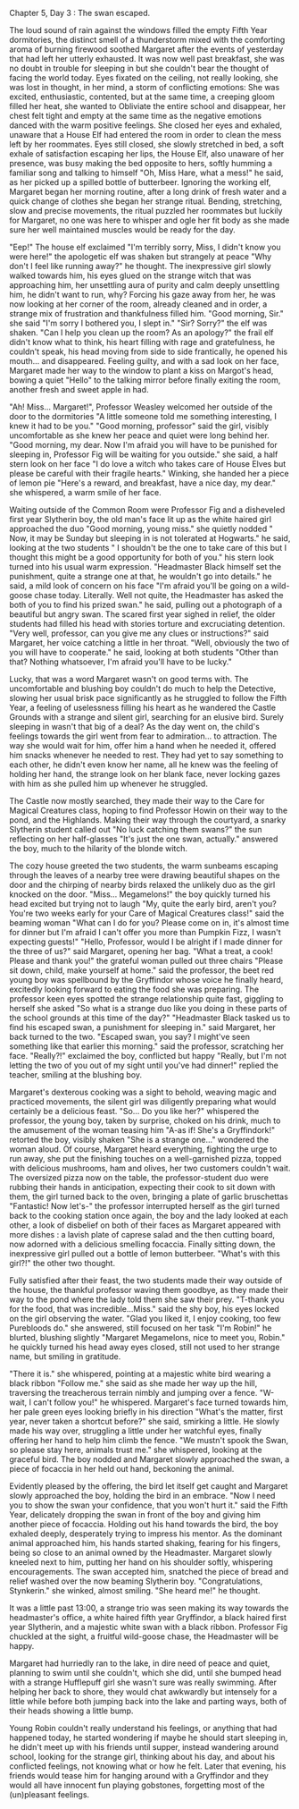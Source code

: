 Chapter 5, Day 3 : The swan escaped.

The loud sound of rain against the windows filled the empty Fifth Year dormitories, the distinct smell of a thunderstorm mixed with the comforting aroma of burning firewood soothed Margaret after the events of yesterday that had left her utterly exhausted.
It was now well past breakfast, she was no doubt in trouble for sleeping in but she couldn't bear the thought of facing the world today.
Eyes fixated on the ceiling, not really looking, she was lost in thought, in her mind, a storm of conflicting emotions: She was excited, enthusiastic, contented, but at the same time, a creeping gloom filled her heat, she wanted to Obliviate the entire school and disappear, her chest felt tight and empty at the same time as the negative emotions danced with the warm positive feelings.
She closed her eyes and exhaled, unaware that a House Elf had entered the room in order to clean the mess left by her roommates.
Eyes still closed, she slowly stretched in bed, a soft exhale of satisfaction escaping her lips, the House Elf, also unaware of her presence, was busy making the bed opposite to hers, softly humming a familiar song and talking to himself "Oh, Miss Hare, what a mess!" he said, as her picked up a spilled bottle of butterbeer.
Ignoring the working elf, Margaret began her morning routine, after a long drink of fresh water and a quick change of clothes she began her strange ritual. Bending, stretching, slow and precise movements, the ritual puzzled her roommates but luckily for Margaret, no one was here to whisper and ogle her fit body as she made sure her well maintained muscles would be ready for the day.

"Eep!" The house elf exclaimed "I'm terribly sorry, Miss, I didn't know you were here!" the apologetic elf was shaken but strangely at peace "Why don't I feel like running away?" he thought.
The inexpressive girl slowly walked towards him, his eyes glued on the strange witch that was approaching him, her unsettling aura of purity and calm deeply unsettling him, he didn't want to run, why? Forcing his gaze away from her, he was now looking at her corner of the room, already cleaned and in order, a strange mix of frustration and thankfulness filled him.
"Good morning, Sir." she said "I'm sorry I bothered you, I slept in."
"Sir? Sorry?" the elf was shaken.
"Can I help you clean up the room? As an apology?" the frail elf didn't know what to think, his heart filling with rage and gratefulness, he couldn't speak, his head moving from side to side frantically, he opened his mouth... and disappeared.
Feeling guilty, and with a sad look on her face, Margaret made her way to the window to plant a kiss on Margot's head, bowing a quiet "Hello" to the talking mirror before finally exiting the room, another fresh and sweet apple in had.

"Ah! Miss... Margaret!", Professor Weasley welcomed her outside of the door to the dormitories "A little someone told me something interesting, I knew it had to be you."
"Good morning, professor" said the girl, visibly uncomfortable as she knew her peace and quiet were long behind her. "Good morning, my dear. Now I'm afraid you will have to be punished for sleeping in, Professor Fig will be waiting for you outside." she said, a half stern look on her face "I do love a witch who takes care of House Elves but please be careful with their fragile hearts." Winking, she handed her a piece of lemon pie "Here's a reward, and breakfast, have a nice day, my dear." she whispered, a warm smile of her face.

Waiting outside of the Common Room were Professor Fig and a disheveled first year Slytherin boy, the old man's face lit up as the white haired girl approached the duo "Good morning, young miss." she quietly nodded " Now, it may be Sunday but sleeping in is not tolerated at Hogwarts." he said, looking at the two students " I shouldn't be the one to take care of this but I thought this might be a good opportunity for both of you." his stern look turned into his usual warm expression. "Headmaster Black himself set the punishment, quite a strange one at that, he wouldn't go into details." he said, a mild look of concern on his face "I'm afraid you'll be going on a wild-goose chase today. Literally. Well not quite, the Headmaster has asked the both of you to find his prized swan." he said, pulling out a photograph of a beautiful but angry swan.
The scared first year sighed in relief, the older students had filled his head with stories torture and excruciating detention.
"Very well, professor, can you give me any clues or instructions?" said Margaret, her voice catching a little in her throat. "Well, obviously the two of you will have to cooperate." he said, looking at both students "Other than that? Nothing whatsoever, I'm afraid you'll have to be lucky."

Lucky, that was a word Margaret wasn't on good terms with. The uncomfortable and blushing boy couldn't do much to help the Detective, slowing her usual brisk pace significantly as he struggled to follow the Fifth Year, a feeling of uselessness filling his heart as he wandered the Castle Grounds with a strange and silent girl, searching for an elusive bird. Surely sleeping in wasn't that big of a deal?
As the day went on, the child's feelings towards the girl went from fear to admiration... to attraction. The way she would wait for him, offer him a hand when he needed it, offered him snacks whenever he needed to rest. They had yet to say something to each other, he didn't even know her name, all he knew was the feeling of holding her hand, the strange look on her blank face, never locking gazes with him as she pulled him up whenever he struggled.

The Castle now mostly searched, they made their way to the Care for Magical Creatures class, hoping to find Professor Howin on their way to the pond, and the Highlands.
Making their way through the courtyard, a snarky Slytherin student called out "No luck catching them swans?" the sun reflecting on her half-glasses "It's just the one swan, actually." answered the boy, much to the hilarity of the blonde witch.

The cozy house greeted the two students, the warm sunbeams escaping through the leaves of a nearby tree were drawing beautiful shapes on the door and the chirping of nearby birds relaxed the unlikely duo as the girl knocked on the door.
"Miss... Megamelons!" the boy quickly turned his head excited but trying not to laugh "My, quite the early bird, aren't you? You're two weeks early for your Care of Magical Creatures class!" said the beaming woman "What can I do for you? Please come on in, it's almost time for dinner but I'm afraid I can't offer you more than Pumpkin Fizz, I wasn't expecting guests!"
"Hello, Professor, would I be alright if I made dinner for the three of us?" said Margaret, opening her bag. "What a treat, a cook! Please and thank you!" the grateful woman pulled out three chairs "Please sit down, child, make yourself at home." said the professor, the beet red young boy was spellbound by the Gryffindor whose voice he finally heard, excitedly looking forward to eating the food she was preparing.
The professor keen eyes spotted the strange relationship quite fast, giggling to herself she asked "So what is a strange duo like you doing in these parts of the school grounds at this time of the day?"
"Headmaster Black tasked us to find his escaped swan, a punishment for sleeping in." said Margaret, her back turned to the two. "Escaped swan, you say? I might've seen something like that earlier this morning." said the professor, scratching her face. "Really?!" exclaimed the boy, conflicted but happy "Really, but I'm not letting the two of you out of my sight until you've had dinner!" replied the teacher, smiling at the blushing boy.

Margaret's dexterous cooking was a sight to behold, weaving magic and practiced movements, the silent girl was diligently preparing what would certainly be a delicious feast. "So... Do you like her?" whispered the professor, the young boy, taken by surprise, choked on his drink, much to the amusement of the woman teasing him "A-as if! She's a Gryffindork!" retorted the boy, visibly shaken "She is a strange one..." wondered the woman aloud. Of course, Margaret heard everything, fighting the urge to run away, she put the finishing touches on a well-garnished pizza, topped with delicious mushrooms, ham and olives, her two customers couldn't wait.
The oversized pizza now on the table, the professor-student duo were rubbing their hands in anticipation, expecting their cook to sit down with them, the girl turned back to the oven, bringing a plate of garlic bruschettas "Fantastic! Now let's-" the professor interrupted herself as the girl turned back to the cooking station once again, the boy and the lady looked at each other, a look of disbelief on both of their faces as Margaret appeared with more dishes : a lavish plate of caprese salad and the then cutting board, now adorned with a delicious smelling focaccia.
Finally sitting down, the inexpressive girl pulled out a bottle of lemon butterbeer. "What's with this girl?!" the other two thought.

Fully satisfied after their feast, the two students made their way outside of the house, the thankful professor waving them goodbye, as they made their way to the pond where the lady told them she saw their prey.
"T-thank you for the food, that was incredible...Miss." said the shy boy, his eyes locked on the girl observing the water. "Glad you liked it, I enjoy cooking, too few Purebloods do." she answered, still focused on her task "I'm Robin!" he blurted, blushing slightly "Margaret Megamelons, nice to meet you, Robin." he quickly turned his head away eyes closed, still not used to her strange name, but smiling in gratitude.

"There it is." she whispered, pointing at a majestic white bird wearing a black ribbon "Follow me." she said as she made her way up the hill, traversing the treacherous terrain nimbly and jumping over a fence. "W-wait, I can't follow you!" he whispered.
Margaret's face turned towards him, her pale green eyes looking briefly in his direction "What's the matter, first year, never taken a shortcut before?" she said, smirking a little.
He slowly made his way over, struggling a little under her watchful eyes, finally offering her hand to help him climb the fence. "We mustn't spook the Swan, so please stay here, animals trust me." she whispered, looking at the graceful bird. The boy nodded and Margaret slowly approached the swan, a piece of focaccia in her held out hand, beckoning the animal.

Evidently pleased by the offering, the bird let itself get caught and Margaret slowly approached the boy, holding the bird in an embrace. "Now I need you to show the swan your confidence, that you won't hurt it." said the Fifth Year, delicately dropping the swan in front of the boy and giving him another piece of focaccia.
Holding out his hand towards the bird, the boy exhaled deeply, desperately trying to impress his mentor. As the dominant animal approached him, his hands started shaking, fearing for his fingers, being so close to an animal owned by the Headmaster. Margaret slowly kneeled next to him, putting her hand on his shoulder softly, whispering encouragements. The swan accepted him, snatched the piece of bread and relief washed over the now beaming Slytherin boy. "Congratulations, Stynkerin." she winked, almost smiling. "She heard me!" he thought.

It was a little past 13:00, a strange trio was seen making its way towards the headmaster's office, a white haired fifth year Gryffindor, a black haired first year Slytherin, and a majestic white swan with a black ribbon.
Professor Fig chuckled at the sight, a fruitful wild-goose chase, the Headmaster will be happy.

Margaret had hurriedly ran to the lake, in dire need of peace and quiet, planning to swim until she couldn't, which she did, until she bumped head with a strange Hufflepuff girl she wasn't sure was really swimming. After helping her back to shore, they would chat awkwardly but intensely for a little while before both jumping back into the lake and parting ways, both of their heads showing a little bump.

Young Robin couldn't really understand his feelings, or anything that had happened today, he started wondering if maybe he should start sleeping in, he didn't meet up with his friends until supper, instead wandering around school, looking for the strange girl, thinking about his day, and about his conflicted feelings, not knowing what or how he felt.
Later that evening, his friends would tease him for hanging around with a Gryffindor and they would all have innocent fun playing gobstones, forgetting most of the (un)pleasant feelings.
